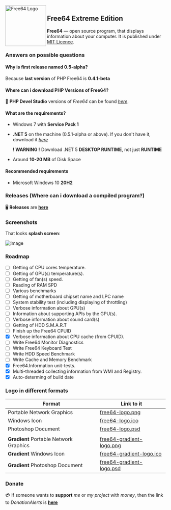 <img width="128" height="128" align="left" alt="Free64 Logo"  src="free64-gradient-logo.png">

## Free64 Extreme Edition
**Free64** — open source program, that displays information about your computer. It is published under [MIT Licence](LICENSE).

### Answers on possible questions

#### Why is first release named 0.5-alpha?
Because **last version** of PHP Free64 is **0.4.1-beta**

#### Where can i download PHP Versions of Free64?
:floppy_disk: **PHP Devel Studio** versions of *Free64* can be found *[here](https://github.com/emildalalyan/free64)*.

#### What are the requirements?
  - Windows 7 with **Service Pack 1**
  - **.NET 5** on the machine (0.5.1-alpha or above). If you don't have it, download it *[here](https://dotnet.microsoft.com/download/dotnet/5.0)*
  
    **! WARNING !** Download .NET 5 **DESKTOP RUNTIME**, not just **RUNTIME**
  - Around **10-20 MB** of Disk Space

#### Recommended requirements
  - Microsoft Windows 10 **20H2**

### Releases (Where can i download a compiled program?)
:desktop_computer: **Releases** are **[here](http://github.com/emildalalyan/Free64-Sharp/releases)**

### Screenshots
That looks **splash screen**:

![Image](splash.png)

### Roadmap
- [ ] Getting of CPU cores temperature.
- [ ] Getting of GPU(s) temperature(s).
- [ ] Getting of fan(s) speed.
- [ ] Reading of RAM SPD
- [ ] Various benchmarks
- [ ] Getting of motherboard chipset name and LPC name
- [ ] System stability test (including displaying of throttling)
- [ ] Verbose information about GPU(s)
- [ ] Information about supporting APIs by the GPU(s).
- [ ] Verbose information about sound card(s)
- [ ] Getting of HDD S.M.A.R.T
- [ ] Finish up the Free64 CPUID
- [x] Verbose information about CPU cache (from CPUID).
- [ ] Write Free64 Monitor Diagnostics
- [ ] Write Free64 Keyboard Test
- [ ] Write HDD Speed Benchmark
- [ ] Write Cache and Memory Benchmark
- [x] Free64.Information unit-tests.
- [x] Multi-threaded collecting information from WMI and Registry.
- [x] Auto-determing of build date

### Logo in different formats
  | Format | Link to it |
  | ------ | ------ |
  | Portable Network Graphics | [free64-logo.png](https://github.com/emildalalyan/free64/blob/master/free64-logo.png?raw=true) |
  | Windows Icon | [free64-logo.ico](https://github.com/emildalalyan/free64/blob/master/free64-logo.ico?raw=true) |
  | Photoshop Document | [free64-logo.psd](https://github.com/emildalalyan/free64/blob/master/free64-logo.psd?raw=true) |
  |||
  | **Gradient** Portable Network Graphics | [free64-gradient-logo.png](https://github.com/emildalalyan/free64/blob/master/free64-gradient-logo.png?raw=true) |
  | **Gradient** Windows Icon | [free64-gradient-logo.ico](https://github.com/emildalalyan/free64/blob/master/free64-gradient-logo.ico?raw=true) |
  | **Gradient** Photoshop Document | [free64-gradient-logo.psd](https://github.com/emildalalyan/free64/blob/master/free64-gradient-logo.psd?raw=true) |

### Donate
:credit_card: If someone wants to **support** *me* or *my project* with *money*, then the link to *DonationAlerts* is [**here**](https://donationalerts.com/r/emildalalyan)
